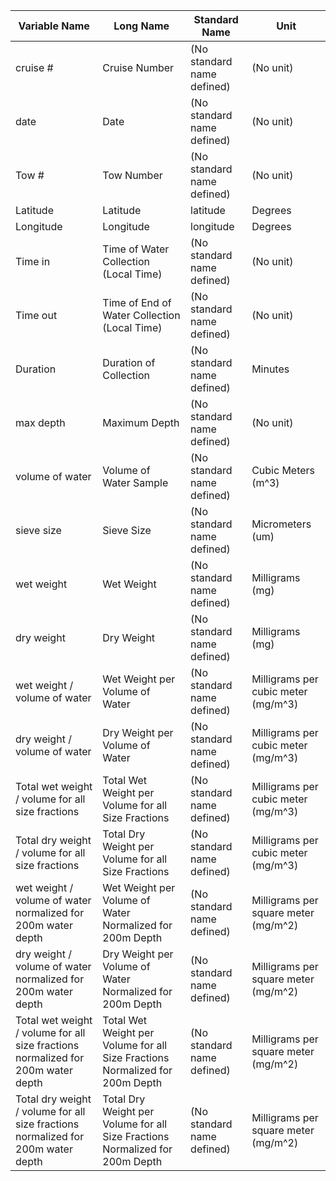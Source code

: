 | Variable Name                                                                    | Long Name                                                                    | Standard Name              | Unit                                 |
| -------------------------------------------------------------------------------- | ---------------------------------------------------------------------------- | -------------------------- | ------------------------------------ |
| cruise #                                                                         | Cruise Number                                                                | (No standard name defined) | (No unit)                            |
| date                                                                             | Date                                                                         | (No standard name defined) | (No unit)                            |
| Tow #                                                                            | Tow Number                                                                   | (No standard name defined) | (No unit)                            |
| Latitude                                                                         | Latitude                                                                     | latitude                   | Degrees                              |
| Longitude                                                                        | Longitude                                                                    | longitude                  | Degrees                              |
| Time in                                                                          | Time of Water Collection (Local Time)                                        | (No standard name defined) | (No unit)                            |
| Time out                                                                         | Time of End of Water Collection (Local Time)                                 | (No standard name defined) | (No unit)                            |
| Duration                                                                         | Duration of Collection                                                       | (No standard name defined) | Minutes                              |
| max depth                                                                        | Maximum Depth                                                                | (No standard name defined) | (No unit)                            |
| volume of water                                                                  | Volume of Water Sample                                                       | (No standard name defined) | Cubic Meters (m^3)                   |
| sieve size                                                                       | Sieve Size                                                                   | (No standard name defined) | Micrometers (um)                     |
| wet weight                                                                       | Wet Weight                                                                   | (No standard name defined) | Milligrams (mg)                      |
| dry weight                                                                       | Dry Weight                                                                   | (No standard name defined) | Milligrams (mg)                      |
| wet weight / volume of water                                                     | Wet Weight per Volume of Water                                               | (No standard name defined) | Milligrams per cubic meter (mg/m^3)  |
| dry weight / volume of water                                                     | Dry Weight per Volume of Water                                               | (No standard name defined) | Milligrams per cubic meter (mg/m^3)  |
| Total wet weight / volume for all size fractions                                 | Total Wet Weight per Volume for all Size Fractions                           | (No standard name defined) | Milligrams per cubic meter (mg/m^3)  |
| Total dry weight / volume for all size fractions                                 | Total Dry Weight per Volume for all Size Fractions                           | (No standard name defined) | Milligrams per cubic meter (mg/m^3)  |
| wet weight / volume of water normalized for 200m water depth                     | Wet Weight per Volume of Water Normalized for 200m Depth                     | (No standard name defined) | Milligrams per square meter (mg/m^2) |
| dry weight / volume of water normalized for 200m water depth                     | Dry Weight per Volume of Water Normalized for 200m Depth                     | (No standard name defined) | Milligrams per square meter (mg/m^2) |
| Total wet weight / volume for all size fractions normalized for 200m water depth | Total Wet Weight per Volume for all Size Fractions Normalized for 200m Depth | (No standard name defined) | Milligrams per square meter (mg/m^2) |
| Total dry weight / volume for all size fractions normalized for 200m water depth | Total Dry Weight per Volume for all Size Fractions Normalized for 200m Depth | (No standard name defined) | Milligrams per square meter (mg/m^2) |
